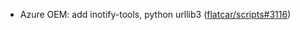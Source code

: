 - Azure OEM: add inotify-tools, python urllib3 ([flatcar/scripts#3116](https://github.com/flatcar/scripts/pull/3116))
